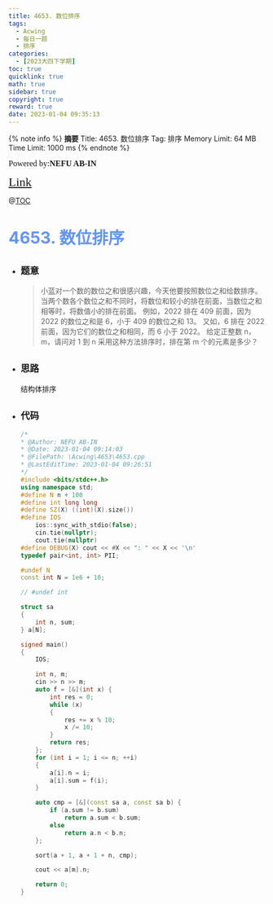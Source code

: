 ```yaml
---
title: 4653. 数位排序
tags:
  - Acwing
  - 每日一题
  - 排序
categories:
  - [2023大四下学期]
toc: true
quicklink: true
math: true
sidebar: true
copyright: true
reward: true
date: 2023-01-04 09:35:13
---
```



{% note info %}
**摘要**
Title: 4653. 数位排序
Tag: 排序
Memory Limit: 64 MB
Time Limit: 1000 ms
{% endnote %}
<!-- more -->

<font size=3 face=楷体>Powered by:**NEFU AB-IN**</font>

<font color=#FFA500 size=5 face=楷体>[Link](https://www.acwing.com/problem/content/description/4656/)</font>

@[TOC](文章目录)

# <font color=#6495ED size=6>4653. 数位排序</font>

* ## <font size=4 face=粗体>题意</font>

  >小蓝对一个数的数位之和很感兴趣，今天他要按照数位之和给数排序。
  >当两个数各个数位之和不同时，将数位和较小的排在前面，当数位之和相等时，将数值小的排在前面。
  >例如，2022 排在 409 前面，因为 2022 的数位之和是 6，小于 409 的数位之和 13。
  >又如，6 排在 2022 前面，因为它们的数位之和相同，而 6 小于 2022。
  >给定正整数 n，m，请问对 1 到 n 采用这种方法排序时，排在第 m 个的元素是多少？

* ## <font size=4 face=粗体>思路</font>

  结构体排序

* ## <font size=4 face=粗体>代码</font>

  ```cpp
  /*
  * @Author: NEFU AB-IN
  * @Date: 2023-01-04 09:14:03
  * @FilePath: \Acwing\4653\4653.cpp
  * @LastEditTime: 2023-01-04 09:26:51
  */
  #include <bits/stdc++.h>
  using namespace std;
  #define N n + 100
  #define int long long
  #define SZ(X) ((int)(X).size())
  #define IOS                                                                                                            \
      ios::sync_with_stdio(false);                                                                                       \
      cin.tie(nullptr);                                                                                                  \
      cout.tie(nullptr)
  #define DEBUG(X) cout << #X << ": " << X << '\n'
  typedef pair<int, int> PII;

  #undef N
  const int N = 1e6 + 10;

  // #undef int

  struct sa
  {
      int n, sum;
  } a[N];

  signed main()
  {
      IOS;

      int n, m;
      cin >> n >> m;
      auto f = [&](int x) {
          int res = 0;
          while (x)
          {
              res += x % 10;
              x /= 10;
          }
          return res;
      };
      for (int i = 1; i <= n; ++i)
      {
          a[i].n = i;
          a[i].sum = f(i);
      }

      auto cmp = [&](const sa a, const sa b) {
          if (a.sum != b.sum)
              return a.sum < b.sum;
          else
              return a.n < b.n;
      };

      sort(a + 1, a + 1 + n, cmp);

      cout << a[m].n;

      return 0;
  }
  ```